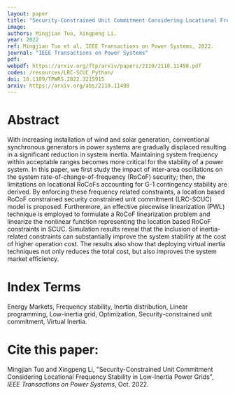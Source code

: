 ```yaml
---
layout: paper
title: "Security-Constrained Unit Commitment Considering Locational Frequency Stability in Low-Inertia Power Grids"
image: 
authors: Mingjian Tuo, Xingpeng Li.
year: 2022
ref: Mingjian Tuo et al, IEEE Transactions on Power Systems, 2022.
journal: "IEEE Transactions on Power Systems"
pdf: 
webpdf: https://arxiv.org/ftp/arxiv/papers/2110/2110.11498.pdf
codes: /resources/LRC-SCUC_Python/
doi: 10.1109/TPWRS.2022.3215915
arxiv: https://arxiv.org/abs/2110.11498
---
```


# Abstract
With increasing installation of wind and solar generation, conventional synchronous generators in power systems are gradually displaced resulting in a significant reduction in system inertia. Maintaining system frequency within acceptable ranges becomes more critical for the stability of a power system. In this paper, we first study the impact of inter-area oscillations on the system rate-of-change-of-frequency (RoCoF) security; then, the limitations on locational RoCoFs accounting for G-1 contingency stability are derived. By enforcing these frequency related constraints, a location based RoCoF constrained security constrained unit commitment (LRC-SCUC) model is proposed. Furthermore, an effective piecewise linearization (PWL) technique is employed to formulate a RoCoF linearization problem and linearize the nonlinear function representing the location based RoCoF constraints in SCUC. Simulation results reveal that the inclusion of inertia-related constraints can substantially improve the system stability at the cost of higher operation cost. The results also show that deploying virtual inertia techniques not only reduces the total cost, but also improves the system market efficiency.

# Index Terms
Energy Markets, Frequency stability, Inertia distribution, Linear programming, Low-inertia grid, Optimization, Security-constrained unit commitment, Virtual Inertia.

# Cite this paper:
Mingjian Tuo and Xingpeng Li, "Security-Constrained Unit Commitment Considering Locational Frequency Stability in Low-Inertia Power Grids", *IEEE Transactions on Power Systems*, Oct. 2022.